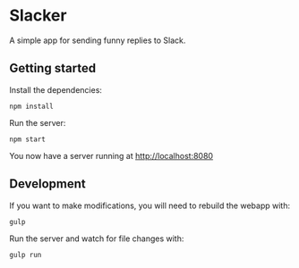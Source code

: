 # Slacker

A simple app for sending funny replies to Slack.


## Getting started

Install the dependencies:

    npm install


Run the server:

    npm start

You now have a server running at [http://localhost:8080](http://localhost:8080)


## Development

If you want to make modifications, you will need to rebuild the webapp with:

    gulp


Run the server and watch for file changes with:

    gulp run
